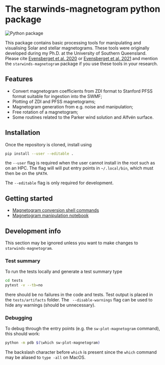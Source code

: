 # The starwinds-magnetogram python package
![Python package](https://github.com/svaberg/starwinds-magnetogram/actions/workflows/python-package.yml/badge.svg)

This package contains basic processing tools for manipulating and visualising Solar and stellar magnetograms. These tools were originally developed during my Ph.D. at the University of Southern Queensland. Please cite 
[Evensberget et al. 2020](https://doi.org/10.1093/mnras/stab1696)
or 
[Evensberget et al. 2021](https://doi.org/10.1093/mnras/stab3557) 
and mention the `starwinds-magnetogram` package if you use these tools in your research. 

## Features
* Convert magnetogram coefficients from ZDI format to Stanford PFSS format suitable for ingestion into the SWMF;
* Plotting of ZDI and PFSS magnetograms;
* Magnetogram generation from e.g. noise and manipulation;
* Free rotation of a magnetogram;
* Some routines related to the Parker wind solution and Alfvén surface.

## Installation
Once the repository is cloned, install using
```bash
pip install --user --editable .
```
the `--user` flag is required when the user cannot install in the root such as on an HPC. The flag will will put entry points in `~/.local/bin`, which must then be on the `$PATH`.

The `--editable` flag is only required for development. 

## Getting started
  * [Magnetogram conversion shell commands](docs/Shell-commands.ipynb)
  * [Magnetogram manipulation notebook](docs/Magnetogram-manipulation.ipynb)

## Development info
This section may be ignored unless you want to make changes to `starwinds-magnetogram`.
### Test summary
To run the tests locally and generate a test summary type
```bash
cd tests
pytest -v --tb=no
```
there should be no failures in the code and tests. Test output is placed in the `tests/artifacts` folder.
The ` --disable-warnings` flag can be used to hide any warnings (should be unnecessary).

### Debugging
To debug through the entry points (e.g. the `sw-plot-magnetogram` command), this should work:
```bash
python -m pdb $(\which sw-plot-magnetogram)
```
The backslash character before `which` is present since the `which` command may be aliased to `type -all` on MacOS. 
